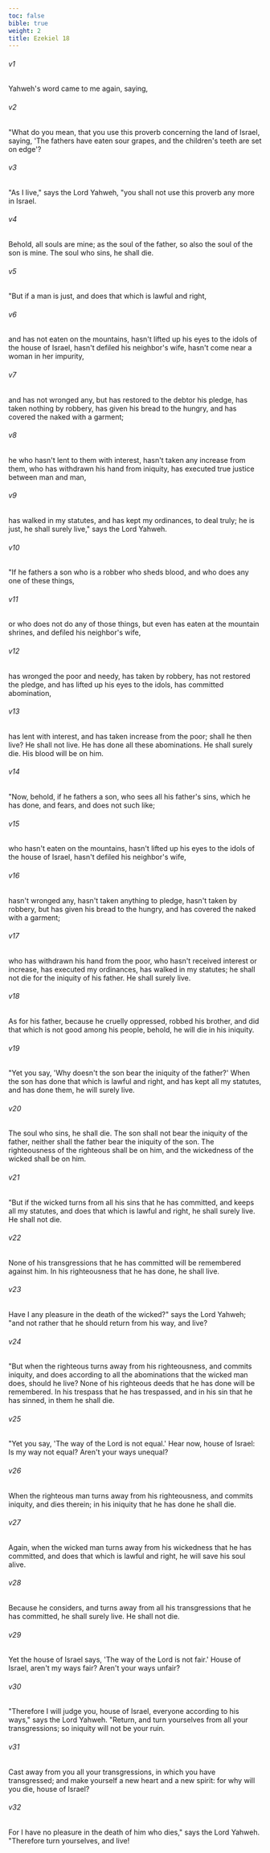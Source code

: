 ```yaml
---
toc: false
bible: true
weight: 2
title: Ezekiel 18
---
```




###### v1 
Yahweh's word came to me again, saying, 

###### v2 
"What do you mean, that you use this proverb concerning the land of Israel, saying, 'The fathers have eaten sour grapes, and the children's teeth are set on edge'? 

###### v3 
"As I live," says the Lord Yahweh, "you shall not use this proverb any more in Israel. 

###### v4 
Behold, all souls are mine; as the soul of the father, so also the soul of the son is mine. The soul who sins, he shall die. 

###### v5 
"But if a man is just, and does that which is lawful and right, 

###### v6 
and has not eaten on the mountains, hasn't lifted up his eyes to the idols of the house of Israel, hasn't defiled his neighbor's wife, hasn't come near a woman in her impurity, 

###### v7 
and has not wronged any, but has restored to the debtor his pledge, has taken nothing by robbery, has given his bread to the hungry, and has covered the naked with a garment; 

###### v8 
he who hasn't lent to them with interest, hasn't taken any increase from them, who has withdrawn his hand from iniquity, has executed true justice between man and man, 

###### v9 
has walked in my statutes, and has kept my ordinances, to deal truly; he is just, he shall surely live," says the Lord Yahweh. 

###### v10 
"If he fathers a son who is a robber who sheds blood, and who does any one of these things, 

###### v11 
or who does not do any of those things, but even has eaten at the mountain shrines, and defiled his neighbor's wife, 

###### v12 
has wronged the poor and needy, has taken by robbery, has not restored the pledge, and has lifted up his eyes to the idols, has committed abomination, 

###### v13 
has lent with interest, and has taken increase from the poor; shall he then live? He shall not live. He has done all these abominations. He shall surely die. His blood will be on him. 

###### v14 
"Now, behold, if he fathers a son, who sees all his father's sins, which he has done, and fears, and does not such like; 

###### v15 
who hasn't eaten on the mountains, hasn't lifted up his eyes to the idols of the house of Israel, hasn't defiled his neighbor's wife, 

###### v16 
hasn't wronged any, hasn't taken anything to pledge, hasn't taken by robbery, but has given his bread to the hungry, and has covered the naked with a garment; 

###### v17 
who has withdrawn his hand from the poor, who hasn't received interest or increase, has executed my ordinances, has walked in my statutes; he shall not die for the iniquity of his father. He shall surely live. 

###### v18 
As for his father, because he cruelly oppressed, robbed his brother, and did that which is not good among his people, behold, he will die in his iniquity. 

###### v19 
"Yet you say, 'Why doesn't the son bear the iniquity of the father?' When the son has done that which is lawful and right, and has kept all my statutes, and has done them, he will surely live. 

###### v20 
The soul who sins, he shall die. The son shall not bear the iniquity of the father, neither shall the father bear the iniquity of the son. The righteousness of the righteous shall be on him, and the wickedness of the wicked shall be on him. 

###### v21 
"But if the wicked turns from all his sins that he has committed, and keeps all my statutes, and does that which is lawful and right, he shall surely live. He shall not die. 

###### v22 
None of his transgressions that he has committed will be remembered against him. In his righteousness that he has done, he shall live. 

###### v23 
Have I any pleasure in the death of the wicked?" says the Lord Yahweh; "and not rather that he should return from his way, and live? 

###### v24 
"But when the righteous turns away from his righteousness, and commits iniquity, and does according to all the abominations that the wicked man does, should he live? None of his righteous deeds that he has done will be remembered. In his trespass that he has trespassed, and in his sin that he has sinned, in them he shall die. 

###### v25 
"Yet you say, 'The way of the Lord is not equal.' Hear now, house of Israel: Is my way not equal? Aren't your ways unequal? 

###### v26 
When the righteous man turns away from his righteousness, and commits iniquity, and dies therein; in his iniquity that he has done he shall die. 

###### v27 
Again, when the wicked man turns away from his wickedness that he has committed, and does that which is lawful and right, he will save his soul alive. 

###### v28 
Because he considers, and turns away from all his transgressions that he has committed, he shall surely live. He shall not die. 

###### v29 
Yet the house of Israel says, 'The way of the Lord is not fair.' House of Israel, aren't my ways fair? Aren't your ways unfair? 

###### v30 
"Therefore I will judge you, house of Israel, everyone according to his ways," says the Lord Yahweh. "Return, and turn yourselves from all your transgressions; so iniquity will not be your ruin. 

###### v31 
Cast away from you all your transgressions, in which you have transgressed; and make yourself a new heart and a new spirit: for why will you die, house of Israel? 

###### v32 
For I have no pleasure in the death of him who dies," says the Lord Yahweh. "Therefore turn yourselves, and live!

